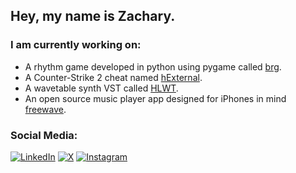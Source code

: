 ## Hey, my name is Zachary.

<!---

### I am a **Software Developer** who works in:
- Audio Programming
- Video Game Hacking
- Full-Stack Web Development
- Mobile Development
-->

### **I am currently working on:**
- A rhythm game developed in python using pygame called [brg](https://github.com/houndslight/brg).
- A Counter-Strike 2 cheat named [hExternal](https://streamable.com/1y8zn2).
- A wavetable synth VST called [HLWT](https://github.com/houndslight/HLWT).
- An open source music player app designed for iPhones in mind [freewave](https://github.com/houndslight/freewave).


### Social Media:
[![LinkedIn](https://img.shields.io/badge/LinkedIn-%230077B5.svg?logo=linkedin&logoColor=white)](https://www.linkedin.com/in/zacharyjtapocik/) 
[![X](https://img.shields.io/badge/X-@hounds-blue)](https://x.com/hounds)
[![Instagram](https://img.shields.io/badge/Instagram-%23E4405F.svg?logo=Instagram&logoColor=white)](https://instagram.com/zvxh) 
